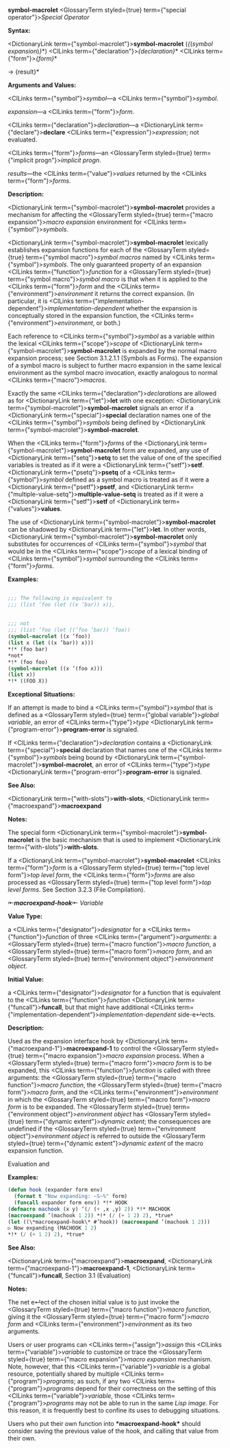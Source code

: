 **symbol-macrolet** <GlossaryTerm styled={true} term={"special operator"}><i>Special Operator</i></GlossaryTerm> 



**Syntax:** 



<DictionaryLink  term={"symbol-macrolet"}><b>symbol-macrolet</b></DictionaryLink> (*\{*(*symbol expansion*)*\}*\*) <ClLinks  term={"declaration"}><i>\{declaration\}</i></ClLinks>\* <ClLinks  term={"form"}><i>\{form\}</i></ClLinks>\* 



→ \{result\}\* 



**Arguments and Values:** 



<ClLinks  term={"symbol"}><i>symbol</i></ClLinks>—a <ClLinks  term={"symbol"}><i>symbol</i></ClLinks>. 



*expansion*—a <ClLinks  term={"form"}><i>form</i></ClLinks>. 



<ClLinks  term={"declaration"}><i>declaration</i></ClLinks>—a <DictionaryLink  term={"declare"}><b>declare</b></DictionaryLink> <ClLinks  term={"expression"}><i>expression</i></ClLinks>; not evaluated. 



<ClLinks  term={"form"}><i>forms</i></ClLinks>—an <GlossaryTerm styled={true} term={"implicit progn"}><i>implicit progn</i></GlossaryTerm>. 



*results*—the <ClLinks  term={"value"}><i>values</i></ClLinks> returned by the <ClLinks  term={"form"}><i>forms</i></ClLinks>. 



**Description:** 



<DictionaryLink  term={"symbol-macrolet"}><b>symbol-macrolet</b></DictionaryLink> provides a mechanism for affecting the <GlossaryTerm styled={true} term={"macro expansion"}><i>macro expansion</i></GlossaryTerm> environment for <ClLinks  term={"symbol"}><i>symbols</i></ClLinks>. 



<DictionaryLink  term={"symbol-macrolet"}><b>symbol-macrolet</b></DictionaryLink> lexically establishes expansion functions for each of the <GlossaryTerm styled={true} term={"symbol macro"}><i>symbol macros</i></GlossaryTerm> named by <ClLinks  term={"symbol"}><i>symbols</i></ClLinks>. The only guaranteed property of an expansion <ClLinks  term={"function"}><i>function</i></ClLinks> for a <GlossaryTerm styled={true} term={"symbol macro"}><i>symbol macro</i></GlossaryTerm> is that when it is applied to the <ClLinks  term={"form"}><i>form</i></ClLinks> and the <ClLinks  term={"environment"}><i>environment</i></ClLinks> it returns the correct expansion. (In particular, it is <ClLinks  term={"implementation-dependent"}><i>implementation-dependent</i></ClLinks> whether the expansion is conceptually stored in the expansion function, the <ClLinks  term={"environment"}><i>environment</i></ClLinks>, or both.) 



Each reference to <ClLinks  term={"symbol"}><i>symbol</i></ClLinks> as a variable within the lexical <ClLinks  term={"scope"}><i>scope</i></ClLinks> of <DictionaryLink  term={"symbol-macrolet"}><b>symbol-macrolet</b></DictionaryLink> is expanded by the normal macro expansion process; see Section 3.1.2.1.1 (Symbols as Forms). The expansion of a symbol macro is subject to further macro expansion in the same lexical environment as the symbol macro invocation, exactly analogous to normal <ClLinks  term={"macro"}><i>macros</i></ClLinks>. 



Exactly the same <ClLinks  term={"declaration"}><i>declarations</i></ClLinks> are allowed as for <DictionaryLink  term={"let"}><b>let</b></DictionaryLink> with one exception: <DictionaryLink  term={"symbol-macrolet"}><b>symbol-macrolet</b></DictionaryLink> signals an error if a <DictionaryLink  term={"special"}><b>special</b></DictionaryLink> declaration names one of the <ClLinks  term={"symbol"}><i>symbols</i></ClLinks> being defined by <DictionaryLink  term={"symbol-macrolet"}><b>symbol-macrolet</b></DictionaryLink>. 



When the <ClLinks  term={"form"}><i>forms</i></ClLinks> of the <DictionaryLink  term={"symbol-macrolet"}><b>symbol-macrolet</b></DictionaryLink> form are expanded, any use of <DictionaryLink  term={"setq"}><b>setq</b></DictionaryLink> to set the value of one of the specified variables is treated as if it were a <DictionaryLink  term={"setf"}><b>setf</b></DictionaryLink>. <DictionaryLink  term={"psetq"}><b>psetq</b></DictionaryLink> of a <ClLinks  term={"symbol"}><i>symbol</i></ClLinks> defined as a symbol macro is treated as if it were a <DictionaryLink  term={"psetf"}><b>psetf</b></DictionaryLink>, and <DictionaryLink  term={"multiple-value-setq"}><b>multiple-value-setq</b></DictionaryLink> is treated as if it were a <DictionaryLink  term={"setf"}><b>setf</b></DictionaryLink> of <DictionaryLink  term={"values"}><b>values</b></DictionaryLink>. 



The use of <DictionaryLink  term={"symbol-macrolet"}><b>symbol-macrolet</b></DictionaryLink> can be shadowed by <DictionaryLink  term={"let"}><b>let</b></DictionaryLink>. In other words, <DictionaryLink  term={"symbol-macrolet"}><b>symbol-macrolet</b></DictionaryLink> only substitutes for occurrences of <ClLinks  term={"symbol"}><i>symbol</i></ClLinks> that would be in the <ClLinks  term={"scope"}><i>scope</i></ClLinks> of a lexical binding of <ClLinks  term={"symbol"}><i>symbol</i></ClLinks> surrounding the <ClLinks  term={"form"}><i>forms</i></ClLinks>. 



**Examples:**
```lisp
 
;;; The following is equivalent to 
;;; (list ’foo (let ((x ’bar)) x)), 
 
 
;;; not 
;;; (list ’foo (let ((’foo ’bar)) ’foo)) 
(symbol-macrolet ((x ’foo)) 
(list x (let ((x ’bar)) x))) 
*!* (foo bar) 
*not* 
*!* (foo foo) 
(symbol-macrolet ((x ’(foo x))) 
(list x)) 
*!* ((FOO X)) 
```
**Exceptional Situations:** 



If an attempt is made to bind a <ClLinks  term={"symbol"}><i>symbol</i></ClLinks> that is defined as a <GlossaryTerm styled={true} term={"global variable"}><i>global variable</i></GlossaryTerm>, an error of <ClLinks  term={"type"}><i>type</i></ClLinks> <DictionaryLink  term={"program-error"}><b>program-error</b></DictionaryLink> is signaled. 



If <ClLinks  term={"declaration"}><i>declaration</i></ClLinks> contains a <DictionaryLink  term={"special"}><b>special</b></DictionaryLink> declaration that names one of the <ClLinks  term={"symbol"}><i>symbols</i></ClLinks> being bound by <DictionaryLink  term={"symbol-macrolet"}><b>symbol-macrolet</b></DictionaryLink>, an error of <ClLinks  term={"type"}><i>type</i></ClLinks> <DictionaryLink  term={"program-error"}><b>program-error</b></DictionaryLink> is signaled. 



**See Also:** 



<DictionaryLink  term={"with-slots"}><b>with-slots</b></DictionaryLink>, <DictionaryLink  term={"macroexpand"}><b>macroexpand</b></DictionaryLink> 



**Notes:** 



The special form <DictionaryLink  term={"symbol-macrolet"}><b>symbol-macrolet</b></DictionaryLink> is the basic mechanism that is used to implement <DictionaryLink  term={"with-slots"}><b>with-slots</b></DictionaryLink>. 



If a <DictionaryLink  term={"symbol-macrolet"}><b>symbol-macrolet</b></DictionaryLink> <ClLinks  term={"form"}><i>form</i></ClLinks> is a <GlossaryTerm styled={true} term={"top level form"}><i>top level form</i></GlossaryTerm>, the <ClLinks  term={"form"}><i>forms</i></ClLinks> are also processed as <GlossaryTerm styled={true} term={"top level form"}><i>top level forms</i></GlossaryTerm>. See Section 3.2.3 (File Compilation). 



*⇤***macroexpand-hook***⇤ Variable* 



**Value Type:** 



a <ClLinks  term={"designator"}><i>designator</i></ClLinks> for a <ClLinks  term={"function"}><i>function</i></ClLinks> of three <ClLinks  term={"argument"}><i>arguments</i></ClLinks>: a <GlossaryTerm styled={true} term={"macro function"}><i>macro function</i></GlossaryTerm>, a <GlossaryTerm styled={true} term={"macro form"}><i>macro form</i></GlossaryTerm>, and an <GlossaryTerm styled={true} term={"environment object"}><i>environment object</i></GlossaryTerm>. 



**Initial Value:** 



a <ClLinks  term={"designator"}><i>designator</i></ClLinks> for a function that is equivalent to the <ClLinks  term={"function"}><i>function</i></ClLinks> <DictionaryLink  term={"funcall"}><b>funcall</b></DictionaryLink>, but that might have additional <ClLinks  term={"implementation-dependent"}><i>implementation-dependent</i></ClLinks> side-e↵ects. 



**Description:** 



Used as the expansion interface hook by <DictionaryLink  term={"macroexpand-1"}><b>macroexpand-1</b></DictionaryLink> to control the <GlossaryTerm styled={true} term={"macro expansion"}><i>macro expansion</i></GlossaryTerm> process. When a <GlossaryTerm styled={true} term={"macro form"}><i>macro form</i></GlossaryTerm> is to be expanded, this <ClLinks  term={"function"}><i>function</i></ClLinks> is called with three arguments: the <GlossaryTerm styled={true} term={"macro function"}><i>macro function</i></GlossaryTerm>, the <GlossaryTerm styled={true} term={"macro form"}><i>macro form</i></GlossaryTerm>, and the <ClLinks  term={"environment"}><i>environment</i></ClLinks> in which the <GlossaryTerm styled={true} term={"macro form"}><i>macro form</i></GlossaryTerm> is to be expanded. The <GlossaryTerm styled={true} term={"environment object"}><i>environment object</i></GlossaryTerm> has <GlossaryTerm styled={true} term={"dynamic extent"}><i>dynamic extent</i></GlossaryTerm>; the consequences are undefined if the <GlossaryTerm styled={true} term={"environment object"}><i>environment object</i></GlossaryTerm> is referred to outside the <GlossaryTerm styled={true} term={"dynamic extent"}><i>dynamic extent</i></GlossaryTerm> of the macro expansion function. 



Evaluation and 



 



 



**Examples:**
```lisp
(defun hook (expander form env) 
  (format t "Now expanding: ~S~%" form) 
  (funcall expander form env)) *!* HOOK 
(defmacro machook (x y) ‘(/ (+ ,x ,y) 2)) *!* MACHOOK 
(macroexpand ’(machook 1 2)) *!* (/ (+ 1 2) 2), *true* 
(let ((\*macroexpand-hook\* #’hook)) (macroexpand ’(machook 1 2))) 
▷ Now expanding (MACHOOK 1 2) 
*!* (/ (+ 1 2) 2), *true* 
```
**See Also:** 



<DictionaryLink  term={"macroexpand"}><b>macroexpand</b></DictionaryLink>, <DictionaryLink  term={"macroexpand-1"}><b>macroexpand-1</b></DictionaryLink>, <DictionaryLink  term={"funcall"}><b>funcall</b></DictionaryLink>, Section 3.1 (Evaluation) 



**Notes:** 



The net e↵ect of the chosen initial value is to just invoke the <GlossaryTerm styled={true} term={"macro function"}><i>macro function</i></GlossaryTerm>, giving it the <GlossaryTerm styled={true} term={"macro form"}><i>macro form</i></GlossaryTerm> and <ClLinks  term={"environment"}><i>environment</i></ClLinks> as its two arguments. 



Users or user programs can <ClLinks  term={"assign"}><i>assign</i></ClLinks> this <ClLinks  term={"variable"}><i>variable</i></ClLinks> to customize or trace the <GlossaryTerm styled={true} term={"macro expansion"}><i>macro expansion</i></GlossaryTerm> mechanism. Note, however, that this <ClLinks  term={"variable"}><i>variable</i></ClLinks> is a global resource, potentially shared by multiple <ClLinks  term={"program"}><i>programs</i></ClLinks>; as such, if any two <ClLinks  term={"program"}><i>programs</i></ClLinks> depend for their correctness on the setting of this <ClLinks  term={"variable"}><i>variable</i></ClLinks>, those <ClLinks  term={"program"}><i>programs</i></ClLinks> may not be able to run in the same *Lisp image*. For this reason, it is frequently best to confine its uses to debugging situations. 



Users who put their own function into **\*macroexpand-hook\*** should consider saving the previous value of the hook, and calling that value from their own. 



